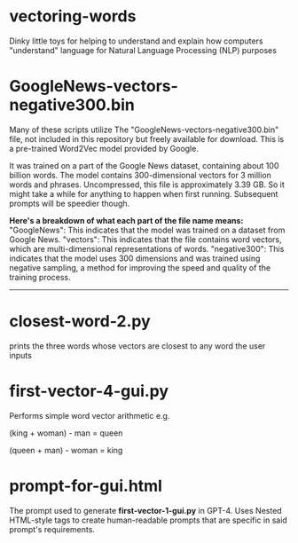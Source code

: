 # vectoring-words
Dinky little toys for helping to understand and explain how computers "understand" language for Natural Language Processing (NLP) purposes

# GoogleNews-vectors-negative300.bin
Many of these scripts utilize The "GoogleNews-vectors-negative300.bin" file, not included in this repository but freely available for download. 
This is a pre-trained Word2Vec model provided by Google.

It was trained on a part of the Google News dataset, containing about 100 billion words.
The model contains 300-dimensional vectors for 3 million words and phrases.
Uncompressed, this file is approximately 3.39 GB. So it might take a while for anything to happen when first running. Subsequent prompts will be speedier though.

**Here's a breakdown of what each part of the file name means:**
"GoogleNews": This indicates that the model was trained on a dataset from Google News.
"vectors": This indicates that the file contains word vectors, which are multi-dimensional representations of words.
"negative300": This indicates that the model uses 300 dimensions and was trained using negative sampling, a method for improving the speed and quality of the training process.

***

# closest-word-2.py 
prints the three words whose vectors are closest to any word the user inputs

# first-vector-4-gui.py
Performs simple word vector arithmetic
  e.g. 
  
  (king + woman) - man = queen
  
  (queen + man) - woman = king

# prompt-for-gui.html
The prompt used to generate **first-vector-1-gui.py** in GPT-4. Uses Nested HTML-style tags to create human-readable prompts that are specific in said prompt's requirements.
